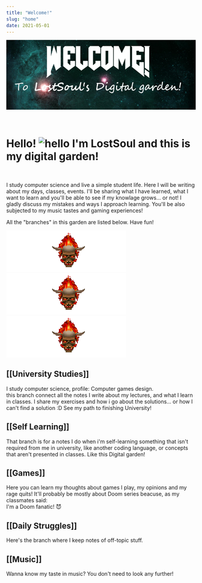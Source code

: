 ```yaml
---
title: "Welcome!"
slug: "home"
date: 2021-05-01
---
```

<img src="https://raw.githubusercontent.com/MalgorzataSzopa/PictureHost/master/Welcome%20sign3.png" alt="hello" style="width:1000px;"/>


<p>&nbsp;</p>

# Hello! <img src="https://raw.githubusercontent.com/MartinHeinz/MartinHeinz/master/wave.gif" alt="hello" style="width:40px;"/> I'm LostSoul and this is my digital garden!

<p>&nbsp;</p>

<p>I study computer science and live a simple student life. Here I will be writing about my days, classes, events. I'll be sharing what I have learned, what I want to learn and you'll be able to see if my knowlage grows... or not! I gladly discuss my mistakes and ways I approach learning. You'll be also subjected to my music tastes and gaming experiences! </p>
All the "branches"  in this garden are listed below. Have fun!

![](https://raw.githubusercontent.com/MalgorzataSzopa/MalgorzataSzopa/master/LSgif.gif)![](https://raw.githubusercontent.com/MalgorzataSzopa/MalgorzataSzopa/master/LSgif.gif)![](https://raw.githubusercontent.com/MalgorzataSzopa/MalgorzataSzopa/master/LSgif.gif)

## [[University Studies]]
I study computer science, profile: Computer games design.<br>
this branch connect all the notes I write about my lectures, and what I learn in classes. I share my exercises and how i go about the solutions... or how I can't find a solution :D See my path to finishing University!
## [[Self Learning]]
That branch is for a notes I do when i'm self-learning something that isn't required from me in university, like another coding language, or concepts that aren't presented in classes. Like this Digital garden! 
## [[Games]]
Here you can learn my thoughts about games I play, my opinions and my rage quits! It'll probably be mostly about Doom series beacuse, as my classmates said: <br>
I'm a Doom fanatic! 😈
## [[Daily Struggles]]
Here's the branch where I keep notes of off-topic stuff.
## [[Music]]
Wanna know my taste in music? You don't need to look any further!




